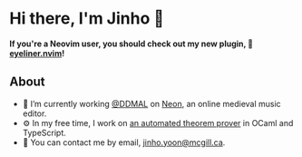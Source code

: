 # Hi there, I'm Jinho 👋
**If you're a Neovim user, you should check out my new plugin, 👀 [eyeliner.nvim](https://github.com/jinh0/eyeliner.nvim)!**

## About
- 🔭 I’m currently working [@DDMAL](https://ddmal.music.mcgill.ca) on [Neon](https://github.com/DDMAL/Neon), an online medieval music editor.
- ⚙️ In my free time, I work on [an automated theorem prover](https://github.com/jinh0/atp) in OCaml and TypeScript.
- 💬 You can contact me by email, jinho.yoon@mcgill.ca.
